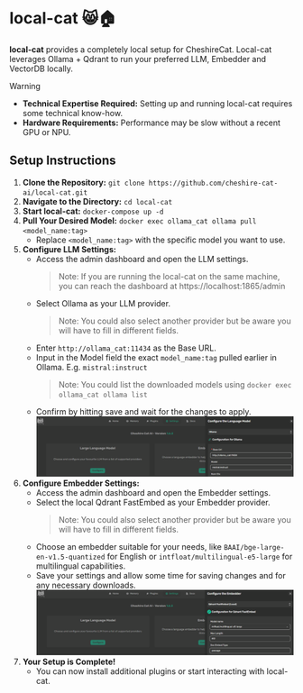 # local-cat 😸🏠

**local-cat** provides a completely local setup for CheshireCat. Local-cat leverages Ollama + Qdrant to run your preferred LLM, Embedder and VectorDB locally.

> [!WARNING]
>
> - **Technical Expertise Required:** Setting up and running local-cat requires some technical know-how.
> - **Hardware Requirements:** Performance may be slow without a recent GPU or NPU.

## Setup Instructions

1. **Clone the Repository:** `git clone https://github.com/cheshire-cat-ai/local-cat.git`
2. **Navigate to the Directory:** `cd local-cat`
3. **Start local-cat:** `docker-compose up -d`
4. **Pull Your Desired Model:** `docker exec ollama_cat ollama pull <model_name:tag>`
   - Replace `<model_name:tag>` with the specific model you want to use.
5. **Configure LLM Settings:**
   - Access the admin dashboard and open the LLM settings.
      > Note: If you are running the local-cat on the same machine, you can reach the dashboard at https://localhost:1865/admin 
   - Select Ollama as your LLM provider.
      > Note: You could also select another provider but be aware you will have to fill in different fields.
   - Enter `http://ollama_cat:11434` as the Base URL.
   - Input in the Model field the exact `model_name:tag` pulled earlier in Ollama. E.g. `mistral:instruct`
     > Note: You could list the downloaded models using `docker exec ollama_cat ollama list`
   - Confirm by hitting save and wait for the changes to apply.
   ![LLM example settings](./assets/settings_example_LLM.png?raw=true)
6. **Configure Embedder Settings:**
   - Access the admin dashboard and open the Embedder settings.
   - Select the local Qdrant FastEmbed as your Embedder provider.
     > Note: You could also select another provider but be aware you will have to fill in different fields.
   - Choose an embedder suitable for your needs, like `BAAI/bge-large-en-v1.5-quantized` for English or `intfloat/multilingual-e5-large` for multilingual capabilities.
   - Save your settings and allow some time for saving changes and for any necessary downloads.
   ![Embedder example settings](./assets/settings_example_Embedder.png?raw=true)
7. **Your Setup is Complete!**
   - You can now install additional plugins or start interacting with local-cat.

